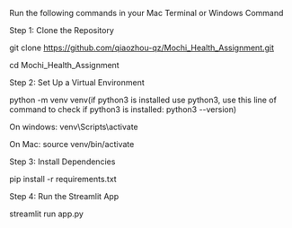 Run the following commands in your Mac Terminal or Windows Command

Step 1: Clone the Repository

git clone https://github.com/qiaozhou-qz/Mochi_Health_Assignment.git

cd Mochi_Health_Assignment

Step 2: Set Up a Virtual Environment 

python -m venv venv(if python3 is installed use python3, use this line of command to check if python3 is installed: python3 --version)

On windows: venv\Scripts\activate

On Mac: source venv/bin/activate

Step 3: Install Dependencies

pip install -r requirements.txt

Step 4: Run the Streamlit App

streamlit run app.py

